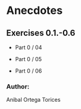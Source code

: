 # Anecdotes
## Exercises 0.1.-0.6

 - Part 0 / 04

 - Part 0 / 05

 - Part 0 / 06


### Author:

Anibal Ortega Torices

